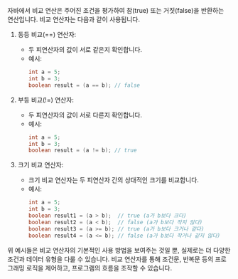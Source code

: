 자바에서 비교 연산은 주어진 조건을 평가하여 참(true) 또는 거짓(false)을 반환하는 연산입니다. 비교 연산자는 다음과 같이 사용됩니다.

1. 동등 비교(==) 연산자:

   - 두 피연산자의 값이 서로 같은지 확인합니다.
   - 예시:
     ```java
     int a = 5;
     int b = 3;
     boolean result = (a == b); // false
     ```

2. 부등 비교(!=) 연산자:

   - 두 피연산자의 값이 서로 다른지 확인합니다.
   - 예시:
     ```java
     int a = 5;
     int b = 3;
     boolean result = (a != b); // true
     ```

3. 크기 비교 연산자:
   - 크기 비교 연산자는 두 피연산자 간의 상대적인 크기를 비교합니다.
   - 예시:
     ```java
     int a = 5;
     int b = 3;
     boolean result1 = (a > b);  // true (a가 b보다 크다)
     boolean result2 = (a < b);  // false (a가 b보다 작지 않다)
     boolean result3 = (a >= b); // true (a가 b보다 크거나 같다)
     boolean result4 = (a <= b); // false (a가 b보다 작거나 같지 않다)
     ```

위 예시들은 비교 연산자의 기본적인 사용 방법을 보여주는 것일 뿐, 실제로는 더 다양한 조건과 데이터 유형을 다룰 수 있습니다. 비교 연산자를 통해 조건문, 반복문 등의 프로그래밍 로직을 제어하고, 프로그램의 흐름을 조작할 수 있습니다.
